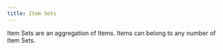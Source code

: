 ```yaml
---
title: Item Sets
---
```


Item Sets are an aggregation of Items. Items can belong to any number of Item Sets.